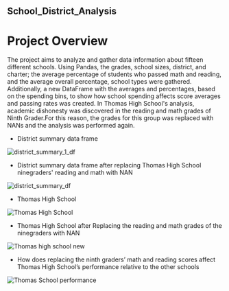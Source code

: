 ## School_District_Analysis
# Project Overview
The project aims to analyze and gather data information about fifteen different schools. Using Pandas, the grades, school sizes, district, and charter; the average percentage of students who passed math and reading, and the average overall percentage, school types were gathered. Additionally,  a new DataFrame with the averages and percentages, based on the spending bins, to show how school spending affects score averages and passing rates was created. In Thomas High School's analysis, academic dishonesty was discovered in the reading and math grades of Ninth Grader.For this reason, the grades for this group was replaced with NANs and the analysis was performed again.

 - District summary data frame
 
 ![district_summary_1_df](https://user-images.githubusercontent.com/84139825/171051792-281f6653-72a7-473e-b50c-8522e824a479.PNG)

- District summary data frame after replacing Thomas High School ninegraders' reading and math with NAN
 
 ![district_summary_df](https://user-images.githubusercontent.com/84139825/171025277-97153efe-c11d-4fb9-9a47-55b5cfc16727.PNG)
 
 - Thomas High School
 
 ![Thomas High School](https://user-images.githubusercontent.com/84139825/171179750-2aff7488-1bd5-44f7-b317-7308a826ae16.PNG)
 
 - Thomas High School after Replacing the reading and math grades of the ninegraders with NAN
 
 ![Thomas high school new](https://user-images.githubusercontent.com/84139825/171180221-28b036ae-46e5-4376-b51a-a87e3dba6da8.PNG)

- How does replacing the ninth graders’ math and reading scores affect Thomas High School’s performance relative to the other schools

![Thomas School performance](https://user-images.githubusercontent.com/84139825/171184216-01d55406-529d-4e8e-b13c-bbc1e3e07be6.PNG)





